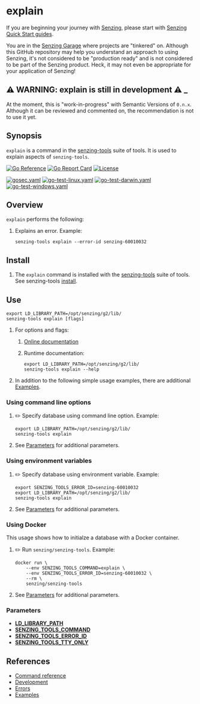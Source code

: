 # explain

If you are beginning your journey with
[Senzing](https://senzing.com/),
please start with
[Senzing Quick Start guides](https://docs.senzing.com/quickstart/).

You are in the
[Senzing Garage](https://github.com/senzing-garage)
where projects are "tinkered" on.
Although this GitHub repository may help you understand an approach to using Senzing,
it's not considered to be "production ready" and is not considered to be part of the Senzing product.
Heck, it may not even be appropriate for your application of Senzing!

## :warning: WARNING: explain is still in development :warning: _

At the moment, this is "work-in-progress" with Semantic Versions of `0.n.x`.
Although it can be reviewed and commented on,
the recommendation is not to use it yet.

## Synopsis

`explain` is a command in the
[senzing-tools](https://github.com/senzing-garage/senzing-tools)
suite of tools.
It is used to explain aspects of `senzing-tools`.

[![Go Reference](https://pkg.go.dev/badge/github.com/senzing-garage/explain.svg)](https://pkg.go.dev/github.com/senzing-garage/explain)
[![Go Report Card](https://goreportcard.com/badge/github.com/senzing-garage/explain)](https://goreportcard.com/report/github.com/senzing-garage/explain)
[![License](https://img.shields.io/badge/License-Apache2-brightgreen.svg)](https://github.com/senzing-garage/explain/blob/main/LICENSE)

[![gosec.yaml](https://github.com/senzing-garage/explain/actions/workflows/gosec.yaml/badge.svg)](https://github.com/senzing-garage/explain/actions/workflows/gosec.yaml)
[![go-test-linux.yaml](https://github.com/senzing-garage/explain/actions/workflows/go-test-linux.yaml/badge.svg)](https://github.com/senzing-garage/explain/actions/workflows/go-test-linux.yaml)
[![go-test-darwin.yaml](https://github.com/senzing-garage/explain/actions/workflows/go-test-darwin.yaml/badge.svg)](https://github.com/senzing-garage/explain/actions/workflows/go-test-darwin.yaml)
[![go-test-windows.yaml](https://github.com/senzing-garage/explain/actions/workflows/go-test-windows.yaml/badge.svg)](https://github.com/senzing-garage/explain/actions/workflows/go-test-windows.yaml)

## Overview

`explain` performs the following:

1. Explains an error.
   Example:

    ```console
    senzing-tools explain --error-id senzing-60010032
    ```

## Install

1. The `explain` command is installed with the
   [senzing-tools](https://github.com/senzing-garage/senzing-tools)
   suite of tools.
   See senzing-tools [install](https://github.com/senzing-garage/senzing-tools#install).

## Use

```console
export LD_LIBRARY_PATH=/opt/senzing/g2/lib/
senzing-tools explain [flags]
```

1. For options and flags:
    1. [Online documentation](https://hub.senzing.com/senzing-tools/senzing-tools_explain.html)
    1. Runtime documentation:

        ```console
        export LD_LIBRARY_PATH=/opt/senzing/g2/lib/
        senzing-tools explain --help
        ```

1. In addition to the following simple usage examples, there are additional [Examples](docs/examples.md).

### Using command line options

1. :pencil2: Specify database using command line option.
   Example:

    ```console
    export LD_LIBRARY_PATH=/opt/senzing/g2/lib/
    senzing-tools explain
    ```

1. See [Parameters](#parameters) for additional parameters.

### Using environment variables

1. :pencil2: Specify database using environment variable.
   Example:

    ```console
    export SENZING_TOOLS_ERROR_ID=senzing-60010032
    export LD_LIBRARY_PATH=/opt/senzing/g2/lib/
    senzing-tools explain
    ```

1. See [Parameters](#parameters) for additional parameters.

### Using Docker

This usage shows how to initialze a database with a Docker container.

1. :pencil2: Run `senzing/senzing-tools`.
   Example:

    ```console
    docker run \
        --env SENZING_TOOLS_COMMAND=explain \
        --env SENZING_TOOLS_ERROR_ID=senzing-60010032 \
        --rm \
        senzing/senzing-tools
    ```

1. See [Parameters](#parameters) for additional parameters.

### Parameters

- **[LD_LIBRARY_PATH](https://github.com/senzing-garage/knowledge-base/blob/main/lists/environment-variables.md#ld_library_path)**
- **[SENZING_TOOLS_COMMAND](https://github.com/senzing-garage/knowledge-base/blob/main/lists/environment-variables.md#senzing_tools_command)**
- **[SENZING_TOOLS_ERROR_ID](https://github.com/senzing-garage/knowledge-base/blob/main/lists/environment-variables.md#senzing_tools_error_id)**
- **[SENZING_TOOLS_TTY_ONLY](https://github.com/senzing-garage/knowledge-base/blob/main/lists/environment-variables.md#senzing_tools_tty_only)**

## References

- [Command reference](https://hub.senzing.com/senzing-tools/senzing-tools_explain.html)
- [Development](docs/development.md)
- [Errors](docs/errors.md)
- [Examples](docs/examples.md)
